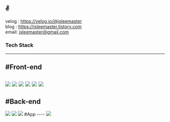### ✌
velog : https://velog.io/@jsleemaster
<br/>
blog : https://jsleemaster.tistory.com
<br/>
email: jsleemaster@gmail.com 

### Tech Stack
----
#Front-end
----
<a href="https://developer.mozilla.org/ko/docs/Web/JavaScript" rel="noreferrer noopener"><img src="https://img.shields.io/badge/Javascript-yellow?style=flat-square&logo=JavaScript&logoColor=#F7DF1E"/></a>
<a href="https://ko.reactjs.org/"><img src="https://img.shields.io/badge/React-blue?style=flat-square&logo=React&logoColor=#61DAFB"/></a>
<a href="https://vuejs.org/" ><img src="https://img.shields.io/badge/Vue-green?style=flat-square&logo=Vue.js&logoColor=#4FC08D"/></a>
<img src="https://img.shields.io/badge/HTML5-red?style=flat-square&logo=HTML5&logoColor=#E34F26"/>
<img src="https://img.shields.io/badge/CSS3-blue?style=flat-square&logo=CSS3&logoColor=#1572B6"/>
<img src="https://img.shields.io/badge/PHP-purple?style=flat-square&logo=PHP&logoColor=#777BB4"/>
----
#Back-end
----
<img src="https://img.shields.io/badge/Node.js-green?style=flat-square&logo=Node.js&logoColor=#339933"/>
<img src="https://img.shields.io/badge/Express-black?style=flat-square&logo=Express&logoColor=#000000"/>
<img src ="https://img.shields.io/badge/Mysql-white.svg?&style=for-the-badge&logo=Mysql&logoColor=#ffffff"/>
#App
----
<img src ="https://img.shields.io/badge/Flutter-blue.svg?&style=for-the-badge&logo=Flutter&logoColor=#ffffff"/>
